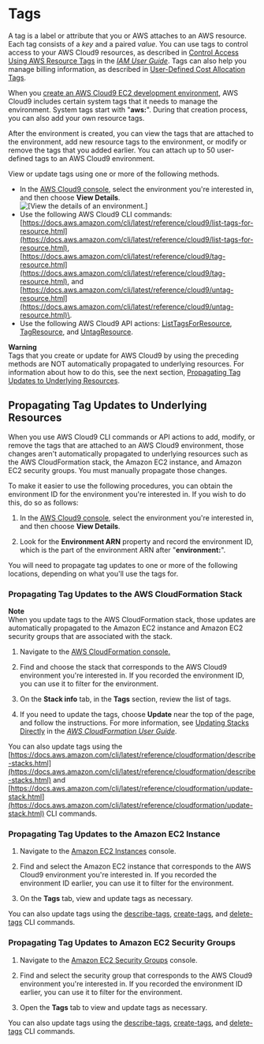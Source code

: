 # Tags<a name="tags"></a>

A tag is a label or attribute that you or AWS attaches to an AWS resource\. Each tag consists of a *key* and a paired *value*\. You can use tags to control access to your AWS Cloud9 resources, as described in [Control Access Using AWS Resource Tags](https://docs.aws.amazon.com/IAM/latest/UserGuide/access_tags.html) in the *[IAM User Guide](https://docs.aws.amazon.com/IAM/latest/UserGuide/)*\. Tags can also help you manage billing information, as described in [User\-Defined Cost Allocation Tags](https://docs.aws.amazon.com/awsaccountbilling/latest/aboutv2/custom-tags.html)\.

When you [create an AWS Cloud9 EC2 development environment](create-environment-main.md), AWS Cloud9 includes certain system tags that it needs to manage the environment\. System tags start with "**aws:**"\. During that creation process, you can also add your own resource tags\.

After the environment is created, you can view the tags that are attached to the environment, add new resource tags to the environment, or modify or remove the tags that you added earlier\. You can attach up to 50 user\-defined tags to an AWS Cloud9 environment\.

View or update tags using one or more of the following methods\.
+ In the [AWS Cloud9 console](https://console.aws.amazon.com/cloud9/), select the environment you're interested in, and then choose **View Details**\.  
![\[View the details of an environment.\]](http://docs.aws.amazon.com/cloud9/latest/user-guide/images/view-details.png)
+ Use the following AWS Cloud9 CLI commands: [https://docs.aws.amazon.com/cli/latest/reference/cloud9/list-tags-for-resource.html](https://docs.aws.amazon.com/cli/latest/reference/cloud9/list-tags-for-resource.html), [https://docs.aws.amazon.com/cli/latest/reference/cloud9/tag-resource.html](https://docs.aws.amazon.com/cli/latest/reference/cloud9/tag-resource.html), and [https://docs.aws.amazon.com/cli/latest/reference/cloud9/untag-resource.html](https://docs.aws.amazon.com/cli/latest/reference/cloud9/untag-resource.html)\.
+ Use the following AWS Cloud9 API actions: [ListTagsForResource](https://docs.aws.amazon.com/cloud9/latest/APIReference/API_ListTagsForResource.html), [TagResource](https://docs.aws.amazon.com/cloud9/latest/APIReference/API_TagResource.html), and [UntagResource](https://docs.aws.amazon.com/cloud9/latest/APIReference/API_UntagResource.html)\.

**Warning**  
Tags that you create or update for AWS Cloud9 by using the preceding methods are NOT automatically propagated to underlying resources\. For information about how to do this, see the next section, [Propagating Tag Updates to Underlying Resources](#tags-propagate)\.

## Propagating Tag Updates to Underlying Resources<a name="tags-propagate"></a>

When you use AWS Cloud9 CLI commands or API actions to add, modify, or remove the tags that are attached to an AWS Cloud9 environment, those changes aren't automatically propagated to underlying resources such as the AWS CloudFormation stack, the Amazon EC2 instance, and Amazon EC2 security groups\. You must manually propagate those changes\.

To make it easier to use the following procedures, you can obtain the environment ID for the environment you're interested in\. If you wish to do this, do so as follows:

1. In the [AWS Cloud9 console](https://console.aws.amazon.com/cloud9/), select the environment you're interested in, and then choose **View Details**\.

1. Look for the **Environment ARN** property and record the environment ID, which is the part of the environment ARN after "**environment:**"\.

You will need to propagate tag updates to one or more of the following locations, depending on what you'll use the tags for\.

### Propagating Tag Updates to the AWS CloudFormation Stack<a name="w32aac25c26c15c11"></a>

**Note**  
When you update tags to the AWS CloudFormation stack, those updates are automatically propagated to the Amazon EC2 instance and Amazon EC2 security groups that are associated with the stack\.

1. Navigate to the [AWS CloudFormation console\.](https://console.aws.amazon.com/cloudformation)

1. Find and choose the stack that corresponds to the AWS Cloud9 environment you're interested in\. If you recorded the environment ID, you can use it to filter for the environment\.

1. On the **Stack info** tab, in the **Tags** section, review the list of tags\.

1. If you need to update the tags, choose **Update** near the top of the page, and follow the instructions\. For more information, see [Updating Stacks Directly](https://docs.aws.amazon.com/AWSCloudFormation/latest/UserGuide/using-cfn-updating-stacks-direct.html) in the *[AWS CloudFormation User Guide](https://docs.aws.amazon.com/AWSCloudFormation/latest/UserGuide/)*\.

You can also update tags using the [https://docs.aws.amazon.com/cli/latest/reference/cloudformation/describe-stacks.html](https://docs.aws.amazon.com/cli/latest/reference/cloudformation/describe-stacks.html) and [https://docs.aws.amazon.com/cli/latest/reference/cloudformation/update-stack.html](https://docs.aws.amazon.com/cli/latest/reference/cloudformation/update-stack.html) CLI commands\.

### Propagating Tag Updates to the Amazon EC2 Instance<a name="w32aac25c26c15c13"></a>

1. Navigate to the [Amazon EC2 Instances](https://console.aws.amazon.com/ec2/home#Instances) console\.

1. Find and select the Amazon EC2 instance that corresponds to the AWS Cloud9 environment you're interested in\. If you recorded the environment ID earlier, you can use it to filter for the environment\.

1. On the **Tags** tab, view and update tags as necessary\.

You can also update tags using the [describe\-tags](https://docs.aws.amazon.com/cli/latest/reference/ec2/describe-tags.html), [create\-tags](https://docs.aws.amazon.com/cli/latest/reference/ec2/create-tags.html), and [delete\-tags](https://docs.aws.amazon.com/cli/latest/reference/ec2/delete-tags.html) CLI commands\.

### Propagating Tag Updates to Amazon EC2 Security Groups<a name="w32aac25c26c15c15"></a>

1. Navigate to the [Amazon EC2 Security Groups](https://console.aws.amazon.com/ec2/home#SecurityGroups) console\.

1. Find and select the security group that corresponds to the AWS Cloud9 environment you're interested in\. If you recorded the environment ID earlier, you can use it to filter for the environment\.

1. Open the **Tags** tab to view and update tags as necessary\.

You can also update tags using the [describe\-tags](https://docs.aws.amazon.com/cli/latest/reference/ec2/describe-tags.html), [create\-tags](https://docs.aws.amazon.com/cli/latest/reference/ec2/create-tags.html), and [delete\-tags](https://docs.aws.amazon.com/cli/latest/reference/ec2/delete-tags.html) CLI commands\.